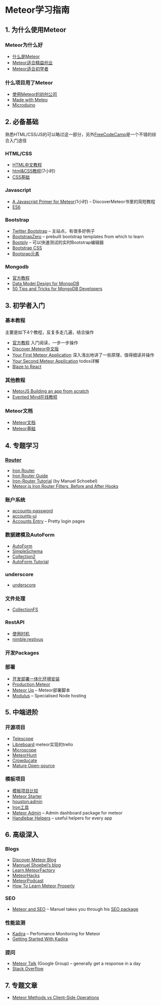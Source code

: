 # Meteor学习指南

## 1. 为什么使用Meteor

### Meteor为什么好

- [什么是Meteor](http://www.maiziedu.com/lesson/3446/)  
- [Meteor适合精益创业](http://www.manuel-schoebel.com/blog/meteorjs-the-perfect-match-for-lean-startups)
- [Meteor适合初学者](http://learn.meteorfactory.io/9-reasons-meteor-is-a-great-choice-for-beginners/)

### 什么项目用了Meteor
- [使用Meteor的初创公司](http://www.quora.com/Which-startups-use-Meteor-in-production)
- [Made with Meteo](http://madewith.meteor.com/)
- [Microduino](https://www.microduino.cc/)


## 2. 必备基础

熟悉HTML/CSS/JS的可以略过这一部分，另外[FreeCodeCamp](http://www.freecodecamp.com/)是一个不错的综合入门途径

### HTML/CSS

- [HTML中文教程](http://www.w3school.com.cn/html/index.asp)
- [html&CSS教程](http://www.codecademy.com/en/tracks/web)(7小时)
- [CSS基础](http://www.w3school.com.cn/css/)


### Javascript 

- [A Javascript Primer for Meteor](https://www.discovermeteor.com/blog/javascript-for-meteor/)(1小时) – DiscoverMeteor书里的简短教程
- [ES6](https://github.com/meteor/meteor/blob/master/packages/ecmascript/README.md)

### Bootstrap

- [Twitter Bootstrap](http://getbootstrap.com/) – 主站点，有很多好例子
- [BootstrapZero](http://bootstrapzero.com/) – prebuilt bootstrap templates from which to learn
- [Bootply](http://www.bootply.com/) – 可以快速测试的实时Bootstrap编辑器
- [Bootstrap CSS](http://getbootstrap.com/css/)
- [Bootsrap元素](http://getbootstrap.com/components)

### Mongodb

- [官方教程](http://docs.mongodb.org/manual/core/introduction/)
- [Data Model Design for MongoDB](http://docs.mongodb.org/master/MongoDB-data-models-guide.pdf)
- [50 Tips and Tricks for MongoDB Developers](https://marcell.memoryoftheworld.org/Kristina%20Chodorow/50%20Tips%20and%20Tricks%20for%20MongoDB%20Developers%20(1935)/50%20Tips%20and%20Tricks%20for%20MongoDB%20Developers%20-%20Kristina%20Chodorow.pdf)

## 3. 初学者入门

### 基本教程
主要是如下4个教程，反复多走几遍，结合操作

- [官方教程](https://www.meteor.com/tutorials/blaze/creating-an-app)	入门阅读，一步一步操作
- [Discover Meteor中文版](http://zh.discovermeteor.com/)
- [Your First Meteor Application](http://meteortips.com/first-meteor-tutorial/)  深入浅出地讲了一些原理，值得细读并操作
- [Your Second Meteor Application](http://meteortips.com/second-meteor-tutorial/) todos详解
- [Blaze to React](https://www.discovermeteor.com/category/blaze-to-react/)


### 其他教程

- [MetorJS Building an app from scratch](http://www.webtempest.com/meteorjs-fromscratch-1)
- [Evented Mind在线教程](https://www.eventedmind.com/)

### Meteor文档
-  [Meteor文档](http://docs.meteor.com/#/basic/)
-  [Meteor基础](http://andrewscala.com/meteor/)


## 4. 专题学习

### [Router](router.md)

- [Iron Router](https://github.com/EventedMind/iron-router)
- [Iron Router Guide](https://github.com/EventedMind/iron-router/blob/devel/Guide.md)
- [Iron-Router Tutorial](http://manuel-schoebel.com/blog/iron-router-tutorial) (by Manuel Schoebel)
- [Meteor.js Iron Router Filters, Before and After Hooks](http://www.manuel-schoebel.com/blog/meteorjs-iron-router-filters-before-and-after-hooks)


### 账户系统

- [accounts-password](https://atmospherejs.com/meteor/accounts-password)
- [accounts-ui](https://atmospherejs.com/meteor/accounts-ui)
- [Accounts Entry](https://github.com/Differential/accounts-entry) – Pretty login pages

### 数据建模及AutoForm

- [AutoForm](https://atmospherejs.com/aldeed/autoform)
- [SimpleSchema](https://atmospherejs.com/aldeed/simple-schema)
- [Collection2](https://atmospherejs.com/aldeed/collection2)
- [AutoForm Tutorial](http://www.webtempest.com/meteor-js-autoform-tutorial)


### underscore

- [underscore](http://underscorejs.org/)


### 文件处理

- [CollectionFS](collectionfs.md)



### RestAPI

- [使用时机](http://meteorpedia.com/read/REST_API)
- [nimble:restivus](https://atmospherejs.com/nimble/restivus)


### 开发Packages



### 部署

- [开发部署一体化环境安装](https://github.com/wmzhai/setup-meteor-machine/blob/master/README.md)
- [Production Meteor](https://meteorhacks.com/pro-meteor/)
- [Meteor Up](https://github.com/arunoda/meteor-up) – Meteor部署脚本
- [Modulus](http://modulus.io/) – Specialised Node hosting


## 5. 中端进阶


### 开源项目

- [Telescope](https://github.com/TelescopeJS/Telescope)
- [Libreboard](http://libreboard.com/boards/MeSsFJaSqeuo9M6bs/libreboard-roadmap) meteor实现的trello
- [Microscope](https://github.com/DiscoverMeteor/Microscope)
- [MeteorHunt](https://github.com/meteoric/meteorhunt)
- [Crowducate](https://github.com/Crowducate/crowducate-next)
- [Mature Open-source](https://forums.meteor.com/t/mature-open-source-apps-built-with-meteor/935)

### 模板项目

- [模板项目比较](https://medium.com/things-i-did-and-learned-today/in-search-of-a-meteor-boilerplate-6f01fe5abfd1)
- [Meteor Starter](http://learn.meteorfactory.io/)
- [houston:admin](https://github.com/gterrono/houston)
- [Iron工具](https://github.com/wmzhai/issuetracker)
- [Meteor Admin](http://meteorfactory.io/meteor-admin) – Admin dashboard package for meteor
- [Handlebar Helpers](https://github.com/raix/Meteor-handlebar-helpers) – useful helpers for every app


## 6. 高级深入

### Blogs
- [Discover Meteor Blog](https://www.discovermeteor.com/blog/)
- [Mannuel Shoebel’s blog](http://www.manuel-schoebel.com/blog)
- [Learn.MeteorFactory](http://learn.meteorfactory.io/)
- [MeteorHacks](https://meteorhacks.com/)
- [MeteorPodcast](http://www.meteorpodcast.com/)
- [How To Learn Meteor Properly](http://javascriptissexy.com/learn-meteor-js-properly/)


### SEO

- [Meteor and SEO](http://manuel-schoebel.com/blog/meteor-and-seo) – Manuel takes you through his [SEO package](https://github.com/DerMambo/ms-seo)


### 性能监测

- [Kadira](https://kadira.io/) – Perfomance Monitoring for Meteor
- [Getting Started With Kadira](https://kadira.io/academy/getting-started-with-kadira/)


### 提问

- [Meteor Talk](https://groups.google.com/forum/#!forum/meteor-talk) (Google Group) – generally get a response in a day
- [Stack Overflow](http://stackoverflow.com/questions/tagged/meteor)


## 7. 专题文章

- [Meteor Methods vs Client-Side Operations](https://www.discovermeteor.com/blog/meteor-methods-client-side-operations/)
